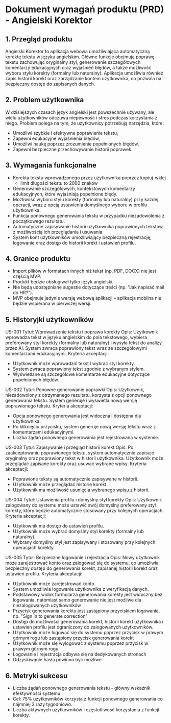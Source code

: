 # Dokument wymagań produktu (PRD) - Angielski Korektor

## 1. Przegląd produktu
Angielski Korektor to aplikacja webowa umożliwiająca automatyczną korektę tekstu w języku angielskim. Główne funkcje obejmują poprawę tekstu zachowując oryginalny styl, generowanie szczegółowych komentarzy edukacyjnych oraz wyjaśnień błędów, a także możliwość wyboru stylu korekty (formalny lub naturalny). Aplikacja umożliwia również zapis historii korekt oraz zarządzanie kontem użytkownika, co pozwala na bezpieczny dostęp do zapisanych danych.

## 2. Problem użytkownika
W dzisiejszych czasach język angielski jest powszechnie używany, ale wielu użytkowników odczuwa niepewność i stres podczas korzystania z niego. Problem polega na tym, że użytkownicy potrzebują narzędzia, które:
- Umożliwi szybkie i efektywne poprawienie tekstu,
- Zapewni edukacyjne wyjaśnienia błędów,
- Umożliwi naukę poprzez zrozumienie popełnionych błędów,
- Zapewni bezpieczne przechowywanie historii poprawek.

## 3. Wymagania funkcjonalne
- Korekta tekstu wprowadzonego przez użytkownika poprzez kopiuj-wklej
  - limit długości tekstu to 2000 znaków
- Generowanie szczegółowych, kontekstowych komentarzy edukacyjnych, które wyjaśniają popełnione błędy.
- Możliwość wyboru stylu korekty (formalny lub naturalny) przy każdej operacji, wraz z opcją ustawienia domyślnego wyboru w profilu użytkownika.
- Funkcja ponownego generowania tekstu w przypadku niezadowolenia z początkowego rezultatu.
- Automatyczne zapisywanie historii użytkownika poprawionych tekstów, z możliwością ich przeglądania i usuwania.
- System kont użytkowników umożliwiający bezpieczną rejestrację, logowanie oraz dostęp do historii korekt i ustawień profilu.

## 4. Granice produktu
- Import plików w formatach innych niż tekst (np. PDF, DOCX) nie jest częścią MVP.
- Produkt będzie obsługiwał tylko język angielski.
- Nie będą udostępniane sugestie dotyczące treści (np. "Jak napisać mail do HR?").
- MVP obejmuje jedynie wersję webową aplikacji – aplikacja mobilna nie będzie wspierana w pierwszej wersji.

## 5. Historyjki użytkowników
US-001
Tytuł: Wprowadzenie tekstu i poprawa korekty
Opis: Użytkownik wprowadza tekst w języku angielskim do pola tekstowego, wybiera preferowany styl korekty (formalny lub naturalny) i wysyła tekst do analizy przez AI. System zwraca poprawiony tekst wraz ze szczegółowymi komentarzami edukacyjnymi.
Kryteria akceptacji:
- Użytkownik może wprowadzić tekst i wybrać styl korekty.
- System zwraca poprawiony tekst zgodnie z wybranym stylem.
- Wyświetlane są szczegółowe komentarze edukacyjne dotyczące popełnionych błędów.

US-002
Tytuł: Ponowne generowanie poprawki
Opis: Użytkownik, niezadowolony z otrzymanego rezultatu, korzysta z opcji ponownego generowania tekstu. System generuje i wyświetla nową wersję poprawionego tekstu.
Kryteria akceptacji:
- Opcja ponownego generowania jest widoczna i dostępna dla użytkownika.
- Po kliknięciu przycisku, system generuje nową wersję tekstu wraz z komentarzami edukacyjnymi.
- Liczba żądań ponownego generowania jest rejestrowana w systemie.

US-003
Tytuł: Zapisywanie i przegląd historii korekt
Opis: Po zaakceptowaniu poprawionego tekstu, system automatycznie zapisuje oryginalny oraz poprawiony tekst w historii użytkownika. Użytkownik może przeglądać zapisane korekty oraz usuwać wybrane wpisy.
Kryteria akceptacji:
- Poprawione teksty są automatycznie zapisywane w historii.
- Użytkownik może przeglądać historię korekt.
- Użytkownik ma możliwość usunięcia wybranego wpisu z historii.

US-004
Tytuł: Ustawienia profilu i domyślny styl korekty
Opis: Użytkownik zalogowany do systemu może ustawić swój domyślny preferowany styl korekty, który będzie automatycznie stosowany przy kolejnych operacjach.
Kryteria akceptacji:
- Użytkownik ma dostęp do ustawień profilu.
- Użytkownik może wybrać domyślny styl korekty (formalny lub naturalny).
- Wybrany domyślny styl jest zapisywany i stosowany przy kolejnych operacjach korekty.

US-005
Tytuł: Bezpieczne logowanie i rejestracja
Opis: Nowy użytkownik może zarejestrować konto oraz zalogować się do systemu, co umożliwia bezpieczny dostęp do generowania korekt, zapisanej historii korekt oraz ustawień profilu.
Kryteria akceptacji:
- Użytkownik może zarejestrować konto.
- System umożliwia logowanie użytkownika z weryfikacją danych.
- Podstawowy widok formularza generowania korekty jest widoczny bez logowania, natomiast samo generowanie nie jest możliwe dla niezalogowanych użytkowników
- Przycisk generowania korekty jest zastąpiony przyciskiem logowania, np. "Sign in to generate correction"
- Dostęp do możliwości generowania korekt, historii korekt użytkownika i ustawień profilu jest ograniczony do zalogowanych użytkowników.
- Użytkownik może logować się do systemu poprzez przycisk w prawym górnym rogu lub zastąpiony przycisk generowania korekt
- Użytkownik może się wylogować z systemu poprzez przycisk w prawym górnym rogu
- Logowanie i rejestracja odbywa się na dedykowanych stronach
- Odzyskiwanie hasła powinno być możliwe

## 6. Metryki sukcesu
- Liczba żądań ponownego generowania tekstu - główny wskaźnik efektywności systemu.
- Cel: 75% użytkowników korzysta z funkcji ponownego generowania co najmniej 3 razy tygodniowo.
- Liczba aktywnych użytkowników i częstotliwość korzystania z funkcji korekty. 